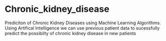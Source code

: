 # Chronic_kidney_disease
Prediciton of Chronic Kidney Diseases using Machine Learning Algorithms.
 Using Artifical Intelligence we can use previous patient data to sucessfully predict the possibilty of chronic kidney disease in new patients
